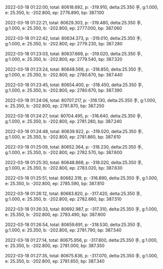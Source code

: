 2022-03-18 01:22:00, total: 80618.692, p: -319.910, delta:25.350 手, g:1.000, e: 25.350, b: -202.800, ep: 2776.890, bp: 387.100

2022-03-18 01:22:21, total: 80629.303, p: -319.480, delta:25.350 手, g:1.000, e: 25.350, b: -202.800, ep: 2777.000, bp: 387.060

2022-03-18 01:22:42, total: 80634.373, p: -319.010, delta:25.350 手, g:1.000, e: 25.350, b: -202.800, ep: 2779.230, bp: 387.280

2022-03-18 01:23:03, total: 80637.669, p: -319.020, delta:25.350 手, g:1.000, e: 25.350, b: -202.800, ep: 2779.540, bp: 387.320

2022-03-18 01:23:24, total: 80648.569, p: -318.850, delta:25.350 手, g:1.000, e: 25.350, b: -202.800, ep: 2780.670, bp: 387.440

2022-03-18 01:23:45, total: 80654.400, p: -318.450, delta:25.350 手, g:1.000, e: 25.350, b: -202.800, ep: 2780.670, bp: 387.390

2022-03-18 01:24:06, total: 80707.217, p: -316.130, delta:25.350 手, g:1.000, e: 25.350, b: -202.800, ep: 2781.870, bp: 387.250

2022-03-18 01:24:27, total: 80704.495, p: -316.640, delta:25.350 手, g:1.000, e: 25.350, b: -202.800, ep: 2781.280, bp: 387.240

2022-03-18 01:24:48, total: 80639.922, p: -319.020, delta:25.350 手, g:1.000, e: 25.350, b: -202.800, ep: 2781.860, bp: 387.610

2022-03-18 01:25:09, total: 80652.364, p: -318.230, delta:25.350 手, g:1.000, e: 25.350, b: -202.800, ep: 2782.570, bp: 387.600

2022-03-18 01:25:30, total: 80648.868, p: -318.020, delta:25.350 手, g:1.000, e: 25.350, b: -202.800, ep: 2783.020, bp: 387.630

2022-03-18 01:25:51, total: 80682.319, p: -316.890, delta:25.350 手, g:1.000, e: 25.350, b: -202.800, ep: 2785.590, bp: 387.810

2022-03-18 01:26:12, total: 80683.820, p: -317.420, delta:25.350 手, g:1.000, e: 25.350, b: -202.800, ep: 2782.660, bp: 387.510

2022-03-18 01:26:33, total: 80692.987, p: -317.310, delta:25.350 手, g:1.000, e: 25.350, b: -202.800, ep: 2783.490, bp: 387.600

2022-03-18 01:26:54, total: 80659.691, p: -318.530, delta:25.350 手, g:1.000, e: 25.350, b: -202.800, ep: 2781.790, bp: 387.540

2022-03-18 01:27:14, total: 80675.956, p: -317.800, delta:25.350 手, g:1.000, e: 25.350, b: -202.800, ep: 2781.000, bp: 387.350

2022-03-18 01:27:35, total: 80675.836, p: -317.070, delta:25.350 手, g:1.000, e: 25.350, b: -202.800, ep: 2781.650, bp: 387.340